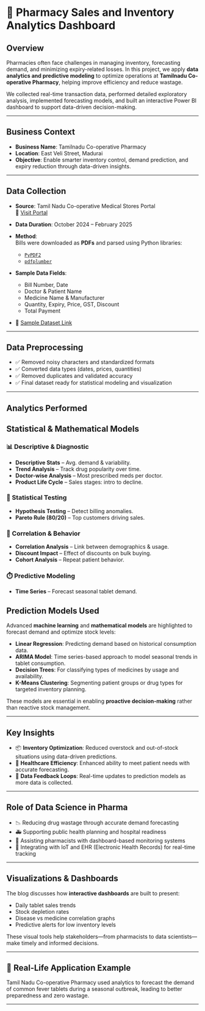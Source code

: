 # 💊 Pharmacy Sales and Inventory Analytics Dashboard


## Overview

Pharmacies often face challenges in managing inventory, forecasting demand, and minimizing expiry-related losses. In this project, we apply **data analytics and predictive modeling** to optimize operations at **Tamilnadu Co-operative Pharmacy**, helping improve efficiency and reduce wastage.

We collected real-time transaction data, performed detailed exploratory analysis, implemented forecasting models, and built an interactive Power BI dashboard to support data-driven decision-making.

---

## Business Context

- **Business Name**: Tamilnadu Co-operative Pharmacy  
- **Location**: East Veli Street, Madurai  
- **Objective**: Enable smarter inventory control, demand prediction, and expiry reduction through data-driven insights.

---

##  Data Collection

- **Source**: Tamil Nadu Co-operative Medical Stores Portal  
  🔗 [Visit Portal](https://tncoopws.tn.gov.in/medicaljpc/usermanager/youLogin.jsp) 

- **Data Duration**: October 2024 – February 2025

- **Method**:  
  Bills were downloaded as **PDFs** and parsed using Python libraries:  
  - [`PyPDF2`](https://pypi.org/project/PyPDF2/)  
  - [`pdfplumber`](https://pypi.org/project/pdfplumber/)

- **Sample Data Fields**:
  - Bill Number, Date  
  - Doctor & Patient Name  
  - Medicine Name & Manufacturer  
  - Quantity, Expiry, Price, GST, Discount  
  - Total Payment

- 📄 [Sample Dataset Link](https://docs.google.com/spreadsheets/d/1qMRmSIWhoCjH6jh9y78FnBhAW_8NQ6W6/edit?gid=1724690391#gid=1724690391) 
---

## Data Preprocessing

- ✅ Removed noisy characters and standardized formats
- ✅ Converted data types (dates, prices, quantities)
- ✅ Removed duplicates and validated accuracy
- ✅ Final dataset ready for statistical modeling and visualization

---

## Analytics Performed

##  Statistical & Mathematical Models 

### 📊 Descriptive & Diagnostic
- **Descriptive Stats** – Avg. demand & variability.
- **Trend Analysis** – Track drug popularity over time.
- **Doctor-wise Analysis** – Most prescribed meds per doctor.
- **Product Life Cycle** – Sales stages: intro to decline.

### 🧪 Statistical Testing
- **Hypothesis Testing** – Detect billing anomalies.
- **Pareto Rule (80/20)** – Top customers driving sales.

### 🔄 Correlation & Behavior
- **Correlation Analysis** – Link between demographics & usage.
- **Discount Impact** – Effect of discounts on bulk buying.
- **Cohort Analysis** – Repeat patient behavior.

### ⏱️ Predictive Modeling
- **Time Series** – Forecast seasonal tablet demand.


##  Prediction Models Used

Advanced **machine learning** and **mathematical models** are highlighted to forecast demand and optimize stock levels:

- **Linear Regression**: Predicting demand based on historical consumption data.
- **ARIMA Model**: Time series-based approach to model seasonal trends in tablet consumption.
- **Decision Trees**: For classifying types of medicines by usage and availability.
- **K-Means Clustering**: Segmenting patient groups or drug types for targeted inventory planning.

These models are essential in enabling **proactive decision-making** rather than reactive stock management.

---

##  Key Insights

- 📦 **Inventory Optimization**: Reduced overstock and out-of-stock situations using data-driven predictions.
- 🏥 **Healthcare Efficiency**: Enhanced ability to meet patient needs with accurate forecasting.
- 🔁 **Data Feedback Loops**: Real-time updates to prediction models as more data is collected.

---

##  Role of Data Science in Pharma

- 📉 Reducing drug wastage through accurate demand forecasting
- 🚑 Supporting public health planning and hospital readiness
- 🧾 Assisting pharmacists with dashboard-based monitoring systems
- 🔄 Integrating with IoT and EHR (Electronic Health Records) for real-time tracking

---

##  Visualizations & Dashboards

The blog discusses how **interactive dashboards** are built to present:
- Daily tablet sales trends
- Stock depletion rates
- Disease vs medicine correlation graphs
- Predictive alerts for low inventory levels

These visual tools help stakeholders—from pharmacists to data scientists—make timely and informed decisions.

---

## 🧾 Real-Life Application Example

Tamil Nadu Co-operative Pharmacy used analytics to forecast the demand of common fever tablets during a seasonal outbreak, leading to better preparedness and zero wastage.

---
